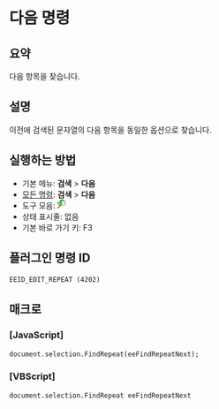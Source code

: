 # 다음 명령

## 요약

다음 항목을 찾습니다.

## 설명

이전에 검색된 문자열의 다음 항목을 동일한 옵션으로 찾습니다.

## 실행하는 방법

- 기본 메뉴: **검색** \> **다음**
- [모든 명령](../tools/all_commands): **검색** \> **다음**
- 도구 모음: ![](../../images/editrepeat.png)
- 상태 표시줄: 없음
- 기본 바로 가기 키: F3

## 플러그인 명령 ID

```
EEID_EDIT_REPEAT (4202)
```

## 매크로

### \[JavaScript\]

```
document.selection.FindRepeat(eeFindRepeatNext);
```

### \[VBScript\]

```
document.selection.FindRepeat eeFindRepeatNext
```
